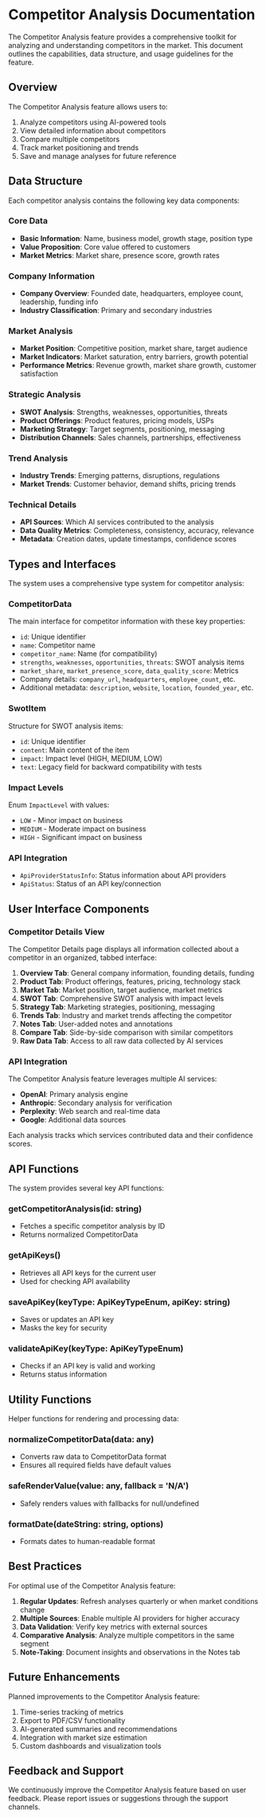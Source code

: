 
# Competitor Analysis Documentation

The Competitor Analysis feature provides a comprehensive toolkit for analyzing and understanding competitors in the market. This document outlines the capabilities, data structure, and usage guidelines for the feature.

## Overview

The Competitor Analysis feature allows users to:

1. Analyze competitors using AI-powered tools
2. View detailed information about competitors
3. Compare multiple competitors
4. Track market positioning and trends
5. Save and manage analyses for future reference

## Data Structure

Each competitor analysis contains the following key data components:

### Core Data
- **Basic Information**: Name, business model, growth stage, position type
- **Value Proposition**: Core value offered to customers
- **Market Metrics**: Market share, presence score, growth rates

### Company Information
- **Company Overview**: Founded date, headquarters, employee count, leadership, funding info
- **Industry Classification**: Primary and secondary industries

### Market Analysis
- **Market Position**: Competitive position, market share, target audience
- **Market Indicators**: Market saturation, entry barriers, growth potential
- **Performance Metrics**: Revenue growth, market share growth, customer satisfaction

### Strategic Analysis
- **SWOT Analysis**: Strengths, weaknesses, opportunities, threats
- **Product Offerings**: Product features, pricing models, USPs
- **Marketing Strategy**: Target segments, positioning, messaging
- **Distribution Channels**: Sales channels, partnerships, effectiveness

### Trend Analysis
- **Industry Trends**: Emerging patterns, disruptions, regulations
- **Market Trends**: Customer behavior, demand shifts, pricing trends

### Technical Details
- **API Sources**: Which AI services contributed to the analysis
- **Data Quality Metrics**: Completeness, consistency, accuracy, relevance
- **Metadata**: Creation dates, update timestamps, confidence scores

## Types and Interfaces

The system uses a comprehensive type system for competitor analysis:

### CompetitorData
The main interface for competitor information with these key properties:
- `id`: Unique identifier
- `name`: Competitor name
- `competitor_name`: Name (for compatibility)
- `strengths`, `weaknesses`, `opportunities`, `threats`: SWOT analysis items
- `market_share`, `market_presence_score`, `data_quality_score`: Metrics
- Company details: `company_url`, `headquarters`, `employee_count`, etc.
- Additional metadata: `description`, `website`, `location`, `founded_year`, etc.

### SwotItem
Structure for SWOT analysis items:
- `id`: Unique identifier
- `content`: Main content of the item
- `impact`: Impact level (HIGH, MEDIUM, LOW)
- `text`: Legacy field for backward compatibility with tests

### Impact Levels
Enum `ImpactLevel` with values:
- `LOW` - Minor impact on business
- `MEDIUM` - Moderate impact on business
- `HIGH` - Significant impact on business

### API Integration
- `ApiProviderStatusInfo`: Status information about API providers
- `ApiStatus`: Status of an API key/connection

## User Interface Components

### Competitor Details View

The Competitor Details page displays all information collected about a competitor in an organized, tabbed interface:

1. **Overview Tab**: General company information, founding details, funding
2. **Product Tab**: Product offerings, features, pricing, technology stack
3. **Market Tab**: Market position, target audience, market metrics
4. **SWOT Tab**: Comprehensive SWOT analysis with impact levels
5. **Strategy Tab**: Marketing strategies, positioning, messaging
6. **Trends Tab**: Industry and market trends affecting the competitor
7. **Notes Tab**: User-added notes and annotations
8. **Compare Tab**: Side-by-side comparison with similar competitors
9. **Raw Data Tab**: Access to all raw data collected by AI services

### API Integration

The Competitor Analysis feature leverages multiple AI services:

- **OpenAI**: Primary analysis engine
- **Anthropic**: Secondary analysis for verification
- **Perplexity**: Web search and real-time data
- **Google**: Additional data sources

Each analysis tracks which services contributed data and their confidence scores.

## API Functions

The system provides several key API functions:

### getCompetitorAnalysis(id: string)
- Fetches a specific competitor analysis by ID
- Returns normalized CompetitorData

### getApiKeys()
- Retrieves all API keys for the current user
- Used for checking API availability

### saveApiKey(keyType: ApiKeyTypeEnum, apiKey: string)
- Saves or updates an API key
- Masks the key for security

### validateApiKey(keyType: ApiKeyTypeEnum)
- Checks if an API key is valid and working
- Returns status information

## Utility Functions

Helper functions for rendering and processing data:

### normalizeCompetitorData(data: any)
- Converts raw data to CompetitorData format
- Ensures all required fields have default values

### safeRenderValue(value: any, fallback = 'N/A')
- Safely renders values with fallbacks for null/undefined

### formatDate(dateString: string, options)
- Formats dates to human-readable format

## Best Practices

For optimal use of the Competitor Analysis feature:

1. **Regular Updates**: Refresh analyses quarterly or when market conditions change
2. **Multiple Sources**: Enable multiple AI providers for higher accuracy
3. **Data Validation**: Verify key metrics with external sources
4. **Comparative Analysis**: Analyze multiple competitors in the same segment
5. **Note-Taking**: Document insights and observations in the Notes tab

## Future Enhancements

Planned improvements to the Competitor Analysis feature:

1. Time-series tracking of metrics
2. Export to PDF/CSV functionality
3. AI-generated summaries and recommendations
4. Integration with market size estimation
5. Custom dashboards and visualization tools

## Feedback and Support

We continuously improve the Competitor Analysis feature based on user feedback. Please report issues or suggestions through the support channels.
